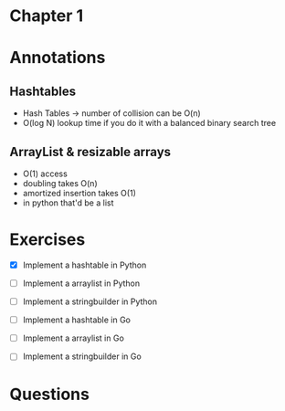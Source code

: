 # Chapter 1

# Annotations

## Hashtables
- Hash Tables -> number of collision can be O(n)
- O(log N) lookup time if you do it with a balanced binary search tree

## ArrayList & resizable arrays

- O(1) access
- doubling takes O(n)
- amortized insertion takes O(1)
- in python that'd be a list

# Exercises

- [x] Implement a hashtable in Python
- [ ] Implement a arraylist in Python
- [ ] Implement a stringbuilder in Python
- [ ] Implement a hashtable in Go
- [ ] Implement a arraylist in Go
- [ ] Implement a stringbuilder in Go


# Questions